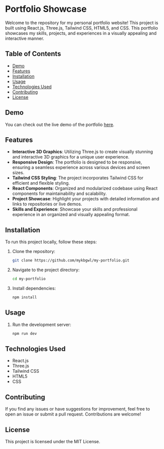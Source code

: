 # Portfolio Showcase

Welcome to the repository for my personal portfolio website! This project is built using React.js, Three.js, Tailwind CSS, HTML5, and CSS. This portfolio showcases my skills, projects, and experiences in a visually appealing and interactive manner.

## Table of Contents

- [Demo](#demo)
- [Features](#features)
- [Installation](#installation)
- [Usage](#usage)
- [Technologies Used](#technologies-used)
- [Contributing](#contributing)
- [License](#license)

## Demo

You can check out the live demo of the portfolio [here](https://mayankbangwal.netlify.app/).

## Features

- **Interactive 3D Graphics**: Utilizing Three.js to create visually stunning and interactive 3D graphics for a unique user experience.
- **Responsive Design**: The portfolio is designed to be responsive, ensuring a seamless experience across various devices and screen sizes.
- **Tailwind CSS Styling**: The project incorporates Tailwind CSS for efficient and flexible styling.
- **React Components**: Organized and modularized codebase using React components for maintainability and scalability.
- **Project Showcase**: Highlight your projects with detailed information and links to repositories or live demos.
- **Skills and Experience**: Showcase your skills and professional experience in an organized and visually appealing format.

## Installation

To run this project locally, follow these steps:

1. Clone the repository:

   ```bash
   git clone https://github.com/mykbgwl/my-portfolio.git

2. Navigate to the project directory:

   ```bash
   cd my-portfolio

3. Install dependencies:

   ```bash
   npm install

## Usage

1. Run the development server:

    ```bash 
    npm run dev

## Technologies Used

- React.js
- Three.js
- Tailwind CSS
- HTML5
- CSS

## Contributing

If you find any issues or have suggestions for improvement, feel free to open an issue or submit a pull request. Contributions are welcome!

## License

This project is licensed under the MIT License.

